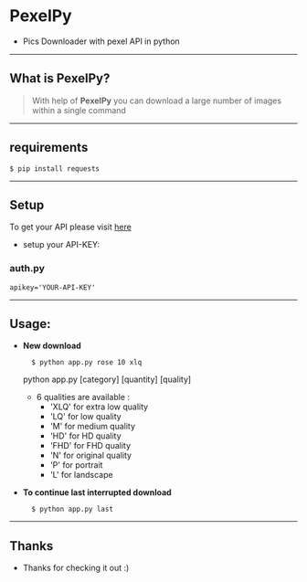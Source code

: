 # PexelPy
* Pics Downloader with pexel API in python

----
## What is PexelPy?
> With help of **PexelPy** you can download a large number of images within a single command 

----

## requirements 
   
    $ pip install requests 

----

## Setup
To get your API please visit [here](https://www.pexels.com/api/new/)

* setup your API-KEY:

### auth.py
    apikey='YOUR-API-KEY' 
    

----
## Usage:
* **New download**

        $ python app.py rose 10 xlq

    python app.py [category] [quantity] [quality] 

   * 6 qualities are available :
      * 'XLQ' for extra low quality
      * 'LQ' for low quality
      * 'M' for medium quality
      * 'HD' for HD quality
      * 'FHD' for FHD quality
      * 'N' for original quality
      * 'P' for portrait
      * 'L' for landscape


* **To continue last interrupted download**
 

        $ python app.py last 


----
## Thanks
* Thanks for checking it out :) 
